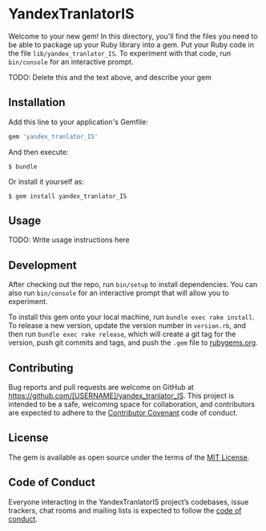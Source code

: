 # YandexTranlatorIS

Welcome to your new gem! In this directory, you'll find the files you need to be able to package up your Ruby library into a gem. Put your Ruby code in the file `lib/yandex_tranlator_IS`. To experiment with that code, run `bin/console` for an interactive prompt.

TODO: Delete this and the text above, and describe your gem

## Installation

Add this line to your application's Gemfile:

```ruby
gem 'yandex_tranlator_IS'
```

And then execute:

    $ bundle

Or install it yourself as:

    $ gem install yandex_tranlator_IS

## Usage

TODO: Write usage instructions here

## Development

After checking out the repo, run `bin/setup` to install dependencies. You can also run `bin/console` for an interactive prompt that will allow you to experiment.

To install this gem onto your local machine, run `bundle exec rake install`. To release a new version, update the version number in `version.rb`, and then run `bundle exec rake release`, which will create a git tag for the version, push git commits and tags, and push the `.gem` file to [rubygems.org](https://rubygems.org).

## Contributing

Bug reports and pull requests are welcome on GitHub at https://github.com/[USERNAME]/yandex_tranlator_IS. This project is intended to be a safe, welcoming space for collaboration, and contributors are expected to adhere to the [Contributor Covenant](http://contributor-covenant.org) code of conduct.

## License

The gem is available as open source under the terms of the [MIT License](https://opensource.org/licenses/MIT).

## Code of Conduct

Everyone interacting in the YandexTranlatorIS project’s codebases, issue trackers, chat rooms and mailing lists is expected to follow the [code of conduct](https://github.com/[USERNAME]/yandex_tranlator_IS/blob/master/CODE_OF_CONDUCT.md).
